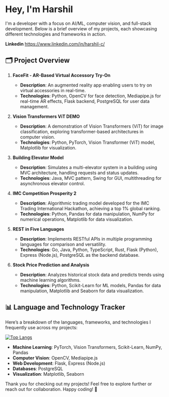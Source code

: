 # Hey, I'm Harshil

I'm a developer with a focus on AI/ML, computer vision, and full-stack development. Below is a brief overview of my projects, each showcasing different technologies and frameworks in action.

**Linkedin**
https://www.linkedin.com/in/harshil-c/

## 🗂 Project Overview

1. **FaceFit - AR-Based Virtual Accessory Try-On**
   - **Description**: An augmented reality app enabling users to try on virtual accessories in real-time.
   - **Technologies**: Python, OpenCV for face detection, Mediapipe.js for real-time AR effects, Flask backend, PostgreSQL for user data management.

2. **Vision Transformers ViT DEMO**
   - **Description**: A demonstration of Vision Transformers (ViT) for image classification, exploring transformer-based architectures in computer vision.
   - **Technologies**: Python, PyTorch, Vision Transformer (ViT) model, Matplotlib for visualization.

3. **Building Elevator Model**
   - **Description**: Simulates a multi-elevator system in a building using MVC architecture, handling requests and status updates.
   - **Technologies**: Java, MVC pattern, Swing for GUI, multithreading for asynchronous elevator control.

4. **IMC Competition Prosperity 2**
   - **Description**: Algorithmic trading model developed for the IMC Trading International Hackathon, achieving a top 1% global ranking.
   - **Technologies**: Python, Pandas for data manipulation, NumPy for numerical operations, Matplotlib for data visualization.

5. **REST in Five Languages**
   - **Description**: Implements RESTful APIs in multiple programming languages for comparison and versatility.
   - **Technologies**: Go, Java, Python, TypeScript, Rust, Flask (Python), Express (Node.js), PostgreSQL as the backend database.

6. **Stock Price Prediction and Analysis**
   - **Description**: Analyzes historical stock data and predicts trends using machine learning algorithms.
   - **Technologies**: Python, Scikit-Learn for ML models, Pandas for data manipulation, Matplotlib and Seaborn for data visualization.

## 📊 Language and Technology Tracker

Here’s a breakdown of the languages, frameworks, and technologies I frequently use across my projects:

[![Top Langs](https://github-readme-stats.vercel.app/api/top-langs/?username=QHarshil&layout=compact)](https://github.com/anuraghazra/github-readme-stats)

- **Machine Learning**: PyTorch, Vision Transformers, Scikit-Learn, NumPy, Pandas
- **Computer Vision**: OpenCV, Mediapipe.js
- **Web Development**: Flask, Express (Node.js)
- **Databases**: PostgreSQL
- **Visualization**: Matplotlib, Seaborn

Thank you for checking out my projects! Feel free to explore further or reach out for collaboration. Happy coding! 🚀
